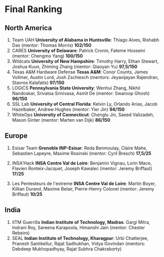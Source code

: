 Final Ranking
=============

North America
-------------

1. Team UAH **University of Alabama in Huntsville**: Thiago Alves, Rishabh Das (mentor: Thomas Morris) **102/150**
2. CARES **University of Delaware**: Patrick Cronin, Fateme Hosseini (mentor: Chengmo Yang) **100/150**
3. Wildcats **University of New Hampshire**: Timothy Harry, Ethan Stewart, Joshua Kuun, Zhiming Zhang (mentor: Qiaoyan Yu) **97,5/150**
4. Texas A&M Hardware Defense **Texas A&M**: Conor Counts, James Vollmer, Austin Lord, Josh Zschiesch (mentors: Jeyavijayan Rajendran, Stavros Kalafatis) **97/150**
5. LOGICS **Pennsylvania State University**: Wenhui Zhang, Nikhil Nandoskar, Srivatsa Srinivasa, Asmit De (mentor: Swaroop Ghosh) **96/150**
6. SSL Lab **University of Central Florida**: Kelvin Ly, Orlando Arias, Jacob Hazelbaker, Andrew Hughes (mentor: Yier Jin) **94/150**
7. WhiteOps **University of Connecticut**: Chenglu Jin, Saeed Valizadeh, Mason Ginter (mentor: Marten van Dijk) **86/150**

Europe
------

1. Esisar Team **Grenoble INP-Esisar**: Reda Benmoulay, Claire Mahe, Sebastien Lapeyre, Maxime Rosinski (mentor: Cyril Bresch) **17,5/25**

2. INSA'Hack **INSA Centre Val de Loire**: Benjamin Vignau, Lorin Mace, Flavien Ronteix-Jacquet, Joseph Kawalec (mentor: Jeremy Briffaut) **17/25**
3. Les Pentesteurs de l'extreme **INSA Centre Val de Loire**: Martin Boyer, Killian Durand, Maxime Belair, Pierre-Henry Colonel (mentor: Jeremy Briffaut) **10/25**

India
-----

1. IITM Guerrilla **Indian Institute of Technology, Madras**: Gargi Mitra, Indrani Roy, Sareena Karapoola, Himanshi Jain (mentor: Chester Rebeiro)
2. SEAL **Indian Institute of Technology, Kharagpur**: Urbi Chatterjee, Pranesh Santikellur, Rajat Sadhukhan, Vidya Govindan (mentors: Debdeep Mukhopadhyay, Rajat Subhra Chakraborty)